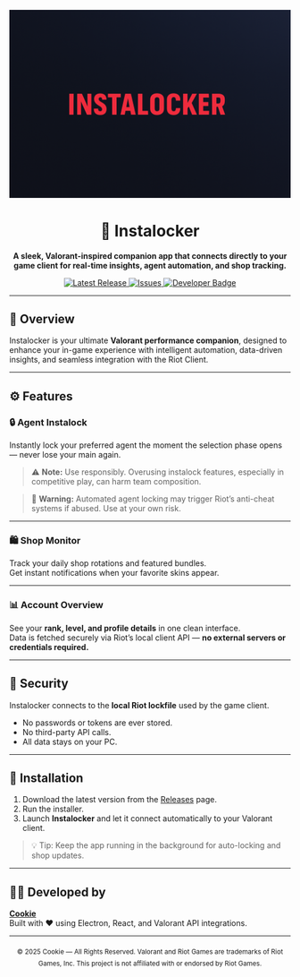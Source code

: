 <p align="center">
  <img src="https://github.com/Penniedev/InstaLock/blob/main/banner.png" alt="Instalocker Banner" width="800"/>
</p>

<h1 align="center">🎯 Instalocker</h1>

<p align="center">
  <strong>A sleek, Valorant-inspired companion app that connects directly to your game client for real-time insights, agent automation, and shop tracking.</strong>
</p>

<p align="center">
  <a href="https://github.com/Penniedev/InstaLock/releases">
    <img src="https://img.shields.io/github/v/release/Penniedev/InstaLock?color=ff4655&label=latest%20release&style=for-the-badge" alt="Latest Release"/>
  </a>
  <a href="https://github.com/Penniedev/InstaLock/issues">
    <img src="https://img.shields.io/github/issues/Penniedev/InstaLock?style=for-the-badge&color=202020" alt="Issues"/>
  </a>
  <a href="https://cookie.dev">
    <img src="https://img.shields.io/badge/Developed%20by-Cookie-%23FF4655?style=for-the-badge" alt="Developer Badge"/>
  </a>
</p>

---

## 🧠 Overview

Instalocker is your ultimate **Valorant performance companion**, designed to enhance your in-game experience with intelligent automation, data-driven insights, and seamless integration with the Riot Client.

---

## ⚙️ Features

### 🔒 Agent Instalock
Instantly lock your preferred agent the moment the selection phase opens — never lose your main again.

> ⚠️ **Note:** Use responsibly. Overusing instalock features, especially in competitive play, can harm team composition.

> 🚨 **Warning:** Automated agent locking may trigger Riot’s anti-cheat systems if abused. Use at your own risk.

---

### 🛍️ Shop Monitor
Track your daily shop rotations and featured bundles.  
Get instant notifications when your favorite skins appear.

---

### 📊 Account Overview
See your **rank, level, and profile details** in one clean interface.  
Data is fetched securely via Riot’s local client API — **no external servers or credentials required.**

---

## 🔐 Security

Instalocker connects to the **local Riot lockfile** used by the game client.  
- No passwords or tokens are ever stored.  
- No third-party API calls.  
- All data stays on your PC.

---

## 🧩 Installation

1. Download the latest version from the [Releases](https://github.com/Penniedev/InstaLock/releases) page.  
2. Run the installer.  
3. Launch **Instalocker** and let it connect automatically to your Valorant client.

> 💡 Tip: Keep the app running in the background for auto-locking and shop updates.

---

## 🧑‍💻 Developed by

**[Cookie](https://cookie.dev)**  
Built with ❤️ using Electron, React, and Valorant API integrations.

---

<p align="center">
  <sub>© 2025 Cookie — All Rights Reserved. Valorant and Riot Games are trademarks of Riot Games, Inc. This project is not affiliated with or endorsed by Riot Games.</sub>
</p>
